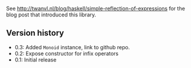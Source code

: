 See http://twanvl.nl/blog/haskell/simple-reflection-of-expressions for the blog post that introduced this library.

Version history
------

* 0.3: Added `Monoid` instance, link to github repo. 
* 0.2: Expose constructor for infix operators 
* 0.1: Initial release

